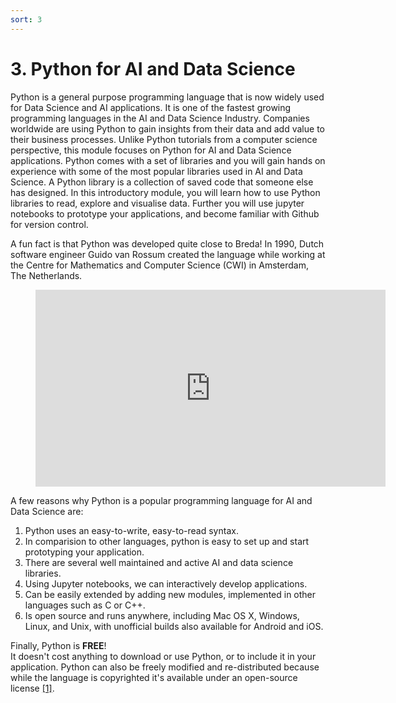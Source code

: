 ```yaml
---
sort: 3
---
```


# 3. Python for AI and Data Science

Python is a general purpose programming language that is now widely used for Data Science and AI applications. It is one of the fastest growing programming languages in the AI and Data Science Industry. Companies worldwide are using Python to gain insights from their data and add value to their business processes. Unlike Python tutorials from a computer science perspective, this module focuses on Python for AI and Data Science applications. Python comes with a set of libraries and you will gain hands on experience with some of the most popular libraries used in AI and Data Science. A Python library is a collection of saved code that someone else has designed. In this introductory module, you will learn how to use Python libraries to read, explore and visualise data. Further you will use jupyter notebooks to prototype your applications, and become familiar with Github for version control.

A fun fact is that Python was developed quite close to Breda! In 1990, Dutch software engineer Guido van Rossum created the language while working at the Centre for Mathematics and Computer Science (CWI) in Amsterdam, The Netherlands.

<!-- blank line -->
<figure class="video_container">
<center>
<iframe width="560" height="315" src="https://www.youtube-nocookie.com/embed/7kn7NtlV6g0?controls=0" title="YouTube video player" frameborder="0" allow="accelerometer; autoplay; clipboard-write; encrypted-media; gyroscope; picture-in-picture" allowfullscreen></iframe>
</center>
</figure>
<!-- blank line -->

A few reasons why Python is a popular programming language for AI and Data Science are:
1. Python uses an easy-to-write, easy-to-read syntax.
2. In comparision to other languages, python is easy to set up and start prototyping your application.
3. There are several well maintained and active AI and data science libraries.
4. Using Jupyter notebooks, we can interactively develop applications.
5. Can be easily extended by adding new modules, implemented in other languages such as C or C++.
6. Is open source and runs anywhere, including Mac OS X, Windows, Linux, and Unix, with unofficial builds also available for Android and iOS.

Finally, Python is **FREE**!<br> It doesn't cost anything to download or use Python, or to include it in your application. Python can also be freely modified and re-distributed because while the language is copyrighted it's available under an open-source license [[1]](#1).
